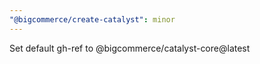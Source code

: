 ```yaml
---
"@bigcommerce/create-catalyst": minor
---
```


Set default gh-ref to @bigcommerce/catalyst-core@latest
